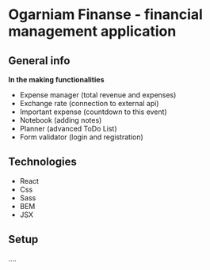 # Ogarniam Finanse - financial management application

## General info

**In the making functionalities**
- Expense manager (total revenue and expenses)
- Exchange rate (connection to external api)
- Important expense (countdown to this event)
- Notebook (adding notes)
- Planner (advanced ToDo List)
- Form validator (login and registration)

## Technologies

- React
- Css
- Sass
- BEM
- JSX

## Setup

....